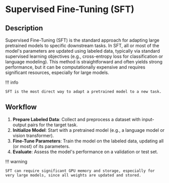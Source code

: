 # Supervised Fine-Tuning (SFT)

## Description

Supervised Fine-Tuning (SFT) is the standard approach for adapting large pretrained models to specific downstream tasks.
In SFT, all or most of the model's parameters are updated using labeled data, typically via standard supervised learning objectives (e.g., cross-entropy loss for classification or language modeling).
This method is straightforward and often yields strong performance, but it can be computationally expensive and requires significant resources, especially for large models.

!!! info

    SFT is the most direct way to adapt a pretrained model to a new task.

## Workflow

1. **Prepare Labeled Data**: Collect and preprocess a dataset with input-output pairs for the target task.
2. **Initialize Model**: Start with a pretrained model (e.g., a language model or vision transformer).
3. **Fine-Tune Parameters**: Train the model on the labeled data, updating all (or most) of its parameters.
4. **Evaluate**: Assess the model's performance on a validation or test set.

!!! warning

    SFT can require significant GPU memory and storage, especially for very large models, since all weights are updated and stored.
